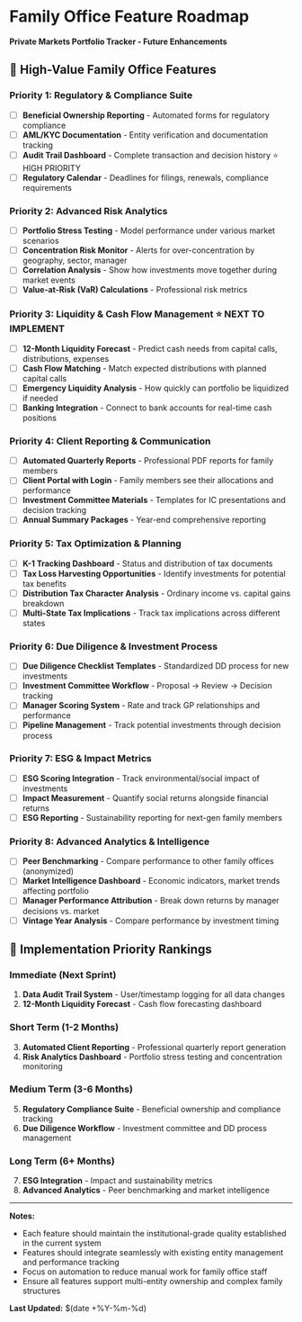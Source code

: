 # Family Office Feature Roadmap
**Private Markets Portfolio Tracker - Future Enhancements**

## 🎯 High-Value Family Office Features

### **Priority 1: Regulatory & Compliance Suite**
- [ ] **Beneficial Ownership Reporting** - Automated forms for regulatory compliance
- [ ] **AML/KYC Documentation** - Entity verification and documentation tracking
- [ ] **Audit Trail Dashboard** - Complete transaction and decision history ⭐ HIGH PRIORITY
- [ ] **Regulatory Calendar** - Deadlines for filings, renewals, compliance requirements

### **Priority 2: Advanced Risk Analytics**
- [ ] **Portfolio Stress Testing** - Model performance under various market scenarios
- [ ] **Concentration Risk Monitor** - Alerts for over-concentration by geography, sector, manager
- [ ] **Correlation Analysis** - Show how investments move together during market events
- [ ] **Value-at-Risk (VaR) Calculations** - Professional risk metrics

### **Priority 3: Liquidity & Cash Flow Management** ⭐ NEXT TO IMPLEMENT
- [ ] **12-Month Liquidity Forecast** - Predict cash needs from capital calls, distributions, expenses
- [ ] **Cash Flow Matching** - Match expected distributions with planned capital calls
- [ ] **Emergency Liquidity Analysis** - How quickly can portfolio be liquidized if needed
- [ ] **Banking Integration** - Connect to bank accounts for real-time cash positions

### **Priority 4: Client Reporting & Communication**
- [ ] **Automated Quarterly Reports** - Professional PDF reports for family members
- [ ] **Client Portal with Login** - Family members see their allocations and performance
- [ ] **Investment Committee Materials** - Templates for IC presentations and decision tracking
- [ ] **Annual Summary Packages** - Year-end comprehensive reporting

### **Priority 5: Tax Optimization & Planning**
- [ ] **K-1 Tracking Dashboard** - Status and distribution of tax documents
- [ ] **Tax Loss Harvesting Opportunities** - Identify investments for potential tax benefits
- [ ] **Distribution Tax Character Analysis** - Ordinary income vs. capital gains breakdown
- [ ] **Multi-State Tax Implications** - Track tax implications across different states

### **Priority 6: Due Diligence & Investment Process**
- [ ] **Due Diligence Checklist Templates** - Standardized DD process for new investments
- [ ] **Investment Committee Workflow** - Proposal → Review → Decision tracking
- [ ] **Manager Scoring System** - Rate and track GP relationships and performance
- [ ] **Pipeline Management** - Track potential investments through decision process

### **Priority 7: ESG & Impact Metrics**
- [ ] **ESG Scoring Integration** - Track environmental/social impact of investments
- [ ] **Impact Measurement** - Quantify social returns alongside financial returns
- [ ] **ESG Reporting** - Sustainability reporting for next-gen family members

### **Priority 8: Advanced Analytics & Intelligence**
- [ ] **Peer Benchmarking** - Compare performance to other family offices (anonymized)
- [ ] **Market Intelligence Dashboard** - Economic indicators, market trends affecting portfolio
- [ ] **Manager Performance Attribution** - Break down returns by manager decisions vs. market
- [ ] **Vintage Year Analysis** - Compare performance by investment timing

## 🚀 **Implementation Priority Rankings**

### **Immediate (Next Sprint)**
1. **Data Audit Trail System** - User/timestamp logging for all data changes
2. **12-Month Liquidity Forecast** - Cash flow forecasting dashboard

### **Short Term (1-2 Months)**  
3. **Automated Client Reporting** - Professional quarterly report generation
4. **Risk Analytics Dashboard** - Portfolio stress testing and concentration monitoring

### **Medium Term (3-6 Months)**
5. **Regulatory Compliance Suite** - Beneficial ownership and compliance tracking
6. **Due Diligence Workflow** - Investment committee and DD process management

### **Long Term (6+ Months)**
7. **ESG Integration** - Impact and sustainability metrics
8. **Advanced Analytics** - Peer benchmarking and market intelligence

---

**Notes:**
- Each feature should maintain the institutional-grade quality established in the current system
- Features should integrate seamlessly with existing entity management and performance tracking
- Focus on automation to reduce manual work for family office staff
- Ensure all features support multi-entity ownership and complex family structures

**Last Updated:** $(date +%Y-%m-%d)